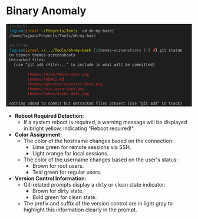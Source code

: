 # Binary Anomaly

![Binaryanomaly Theme](binaryanomaly-dark.png)

-   **Reboot Required Detection:**
    -   If a system reboot is required, a warning message will be displayed in
        bright yellow, indicating "Reboot required!".
-   **Color Assignment:**
    -   The color of the hostname changes based on the connection:
        -   Lime green for remote sessions via SSH.
        -   Light orange for local sessions.
    -   The color of the username changes based on the user's status:
        -   Brown for root users.
        -   Teal green for regular users.
-   **Version Control Information:**
    -   Git-related prompts display a dirty or clean state indicator:
        -   Brown for dirty state.
        -   Bold green for clean state.
    -   The prefix and suffix of the version control are in light gray to
        highlight this information clearly in the prompt.
